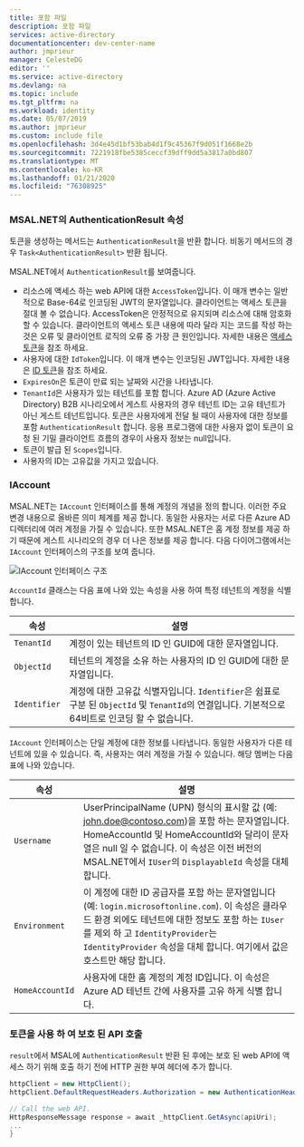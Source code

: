 ```yaml
---
title: 포함 파일
description: 포함 파일
services: active-directory
documentationcenter: dev-center-name
author: jmprieur
manager: CelesteDG
editor: ''
ms.service: active-directory
ms.devlang: na
ms.topic: include
ms.tgt_pltfrm: na
ms.workload: identity
ms.date: 05/07/2019
ms.author: jmprieur
ms.custom: include file
ms.openlocfilehash: 3d4e45d1bf53bab4d1f9c45367f9d051f1668e2b
ms.sourcegitcommit: 7221918fbe5385ceccf39dff9dd5a3817a0bd807
ms.translationtype: MT
ms.contentlocale: ko-KR
ms.lasthandoff: 01/21/2020
ms.locfileid: "76308925"
---
```

### <a name="authenticationresult-properties-in-msalnet"></a>MSAL.NET의 AuthenticationResult 속성

토큰을 생성하는 메서드는 `AuthenticationResult`을 반환 합니다. 비동기 메서드의 경우 `Task<AuthenticationResult>` 반환 됩니다.

MSAL.NET에서 `AuthenticationResult`를 보여줍니다.

- 리소스에 액세스 하는 web API에 대한 `AccessToken`입니다. 이 매개 변수는 일반적으로 Base-64로 인코딩된 JWT의 문자열입니다. 클라이언트는 액세스 토큰을 절대 볼 수 없습니다. AccessToken은 안정적으로 유지되며 리소스에 대해 암호화할 수 있습니다. 클라이언트의 액세스 토큰 내용에 따라 달라 지는 코드를 작성 하는 것은 오류 및 클라이언트 로직의 오류 중 가장 큰 원인입니다. 자세한 내용은 [액세스 토큰](../articles/active-directory/develop/access-tokens.md)을 참조 하세요.
- 사용자에 대한 `IdToken`입니다. 이 매개 변수는 인코딩된 JWT입니다. 자세한 내용은 [ID 토큰](../articles/active-directory/develop/id-tokens.md)을 참조 하세요.
- `ExpiresOn`은 토큰이 만료 되는 날짜와 시간을 나타냅니다.
- `TenantId`은 사용자가 있는 테넌트를 포함 합니다. Azure AD (Azure Active Directory) B2B 시나리오에서 게스트 사용자의 경우 테넌트 ID는 고유 테넌트가 아닌 게스트 테넌트입니다.
토큰은 사용자에게 전달 될 때이 사용자에 대한 정보를 포함 `AuthenticationResult` 합니다. 응용 프로그램에 대한 사용자 없이 토큰이 요청 된 기밀 클라이언트 흐름의 경우이 사용자 정보는 null입니다.
- 토큰이 발급 된 `Scopes`입니다.
- 사용자의 ID는 고유값을 가지고 있습니다.

### <a name="iaccount"></a>IAccount

MSAL.NET는 `IAccount` 인터페이스를 통해 계정의 개념을 정의 합니다. 이러한 주요 변경 내용으로 올바른 의미 체계를 제공 합니다. 동일한 사용자는 서로 다른 Azure AD 디렉터리에 여러 계정을 가질 수 있습니다. 또한 MSAL.NET은 홈 계정 정보를 제공 하기 때문에 게스트 시나리오의 경우 더 나은 정보를 제공 합니다.
다음 다이어그램에서는 `IAccount` 인터페이스의 구조를 보여 줍니다.

![IAccount 인터페이스 구조](https://user-images.githubusercontent.com/13203188/44657759-4f2df780-a9fe-11e8-97d1-1abbffade340.png)

`AccountId` 클래스는 다음 표에 나와 있는 속성을 사용 하여 특정 테넌트의 계정을 식별 합니다.

| 속성 | 설명 |
|----------|-------------|
| `TenantId` | 계정이 있는 테넌트의 ID 인 GUID에 대한 문자열입니다. |
| `ObjectId` | 테넌트의 계정을 소유 하는 사용자의 ID 인 GUID에 대한 문자열입니다. |
| `Identifier` | 계정에 대한 고유값 식별자입니다. `Identifier`은 쉼표로 구분 된 `ObjectId` 및 `TenantId`의 연결입니다. 기본적으로 64비트로 인코딩 할 수 없습니다. |

`IAccount` 인터페이스는 단일 계정에 대한 정보를 나타냅니다. 동일한 사용자가 다른 테넌트에 있을 수 있습니다. 즉, 사용자는 여러 계정을 가질 수 있습니다. 해당 멤버는 다음 표에 나와 있습니다.

| 속성 | 설명 |
|----------|-------------|
| `Username` | UserPrincipalName (UPN) 형식의 표시할 값 (예: john.doe@contoso.com)을 포함 하는 문자열입니다. HomeAccountId 및 HomeAccountId와 달리이 문자열은 null 일 수 없습니다. 이 속성은 이전 버전의 MSAL.NET에서 `IUser`의 `DisplayableId` 속성을 대체 합니다. |
| `Environment` | 이 계정에 대한 ID 공급자를 포함 하는 문자열입니다 (예: `login.microsoftonline.com`). 이 속성은 클라우드 환경 외에도 테넌트에 대한 정보도 포함 하는 `IUser`를 제외 하 고 `IdentityProvider`는 `IdentityProvider` 속성을 대체 합니다. 여기에서 값은 호스트만 해당 합니다. |
| `HomeAccountId` | 사용자에 대한 홈 계정의 계정 ID입니다. 이 속성은 Azure AD 테넌트 간에 사용자를 고유 하게 식별 합니다. |

### <a name="use-the-token-to-call-a-protected-api"></a>토큰을 사용 하 여 보호 된 API 호출

`result`에서 MSAL에 `AuthenticationResult` 반환 된 후에는 보호 된 web API에 액세스 하기 위해 호출 하기 전에 HTTP 권한 부여 헤더에 추가 합니다.

```csharp
httpClient = new HttpClient();
httpClient.DefaultRequestHeaders.Authorization = new AuthenticationHeaderValue("Bearer", result.AccessToken);

// Call the web API.
HttpResponseMessage response = await _httpClient.GetAsync(apiUri);
...
}
```